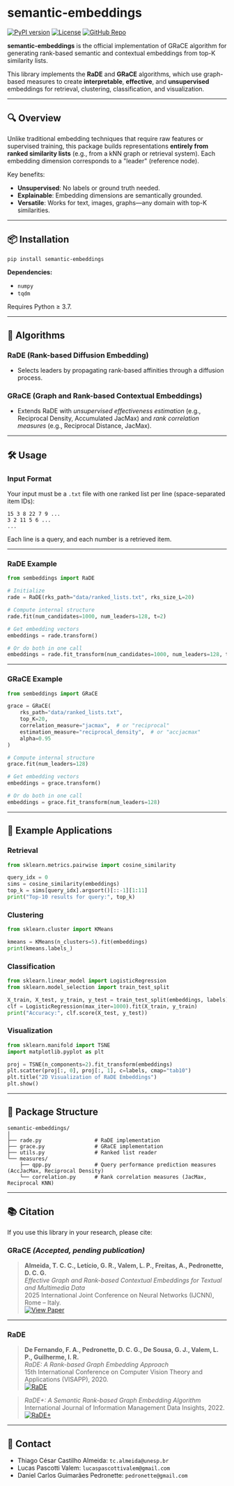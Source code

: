 # semantic-embeddings

[![PyPI version](https://img.shields.io/pypi/v/semantic-embeddings.svg)](https://pypi.org/project/semantic-embeddings/)
[![License](https://img.shields.io/pypi/l/semantic-embeddings.svg)](https://github.com/thcastilho/semantic-embeddings/blob/main/LICENSE)
[![GitHub Repo](https://img.shields.io/badge/GitHub-Official_Repo-blue?logo=github)](https://github.com/thcastilho/semantic-embeddings)

**semantic-embeddings** is the official implementation of GRaCE algorithm for generating rank-based semantic and contextual embeddings from top-K similarity lists.

This library implements the **RaDE** and **GRaCE** algorithms, which use graph-based measures to create **interpretable**, **effective**, and **unsupervised** embeddings for retrieval, clustering, classification, and visualization.

---

## 🔍 Overview

Unlike traditional embedding techniques that require raw features or supervised training, this package builds representations **entirely from ranked similarity lists** (e.g., from a kNN graph or retrieval system). Each embedding dimension corresponds to a "leader" (reference node).

Key benefits:
- **Unsupervised**: No labels or ground truth needed.
- **Explainable**: Embedding dimensions are semantically grounded.
- **Versatile**: Works for text, images, graphs—any domain with top-K similarities.

---

## 📦 Installation

```bash
pip install semantic-embeddings
```

**Dependencies:**  
- `numpy`
- `tqdm`

Requires Python ≥ 3.7.

---

## 🧠 Algorithms

### RaDE (Rank-based Diffusion Embedding)
- Selects leaders by propagating rank-based affinities through a diffusion process.

### GRaCE (Graph and Rank-based Contextual Embeddings)
- Extends RaDE with *unsupervised effectiveness estimation* (e.g., Reciprocal Density, Accumulated JacMax) and *rank correlation measures* (e.g., Reciprocal Distance, JacMax).

---

## 🛠 Usage

### Input Format

Your input must be a `.txt` file with one ranked list per line (space-separated item IDs):

```
15 3 8 22 7 9 ...
3 2 11 5 6 ...
...
```

Each line is a query, and each number is a retrieved item.

---

### RaDE Example

```python
from sembeddings import RaDE

# Initialize
rade = RaDE(rks_path="data/ranked_lists.txt", rks_size_L=20)

# Compute internal structure
rade.fit(num_candidates=1000, num_leaders=128, t=2)

# Get embedding vectors
embeddings = rade.transform()

# Or do both in one call
embeddings = rade.fit_transform(num_candidates=1000, num_leaders=128, t=2)
```

---

### GRaCE Example

```python
from sembeddings import GRaCE

grace = GRaCE(
    rks_path="data/ranked_lists.txt",
    top_K=20,
    correlation_measure="jacmax",  # or "reciprocal"
    estimation_measure="reciprocal_density",  # or "accjacmax"
    alpha=0.95
)

# Compute internal structure
grace.fit(num_leaders=128)

# Get embedding vectors
embeddings = grace.transform()

# Or do both in one call
embeddings = grace.fit_transform(num_leaders=128)
```

---

## 🔬 Example Applications

### Retrieval

```python
from sklearn.metrics.pairwise import cosine_similarity

query_idx = 0
sims = cosine_similarity(embeddings)
top_k = sims[query_idx].argsort()[::-1][1:11]
print("Top-10 results for query:", top_k)
```

### Clustering

```python
from sklearn.cluster import KMeans

kmeans = KMeans(n_clusters=5).fit(embeddings)
print(kmeans.labels_)
```

### Classification

```python
from sklearn.linear_model import LogisticRegression
from sklearn.model_selection import train_test_split

X_train, X_test, y_train, y_test = train_test_split(embeddings, labels)
clf = LogisticRegression(max_iter=1000).fit(X_train, y_train)
print("Accuracy:", clf.score(X_test, y_test))
```

### Visualization

```python
from sklearn.manifold import TSNE
import matplotlib.pyplot as plt

proj = TSNE(n_components=2).fit_transform(embeddings)
plt.scatter(proj[:, 0], proj[:, 1], c=labels, cmap="tab10")
plt.title("2D Visualization of RaDE Embeddings")
plt.show()
```

---

## 📁 Package Structure

```
semantic-embeddings/
│
├── rade.py                 # RaDE implementation
├── grace.py                # GRaCE implementation
├── utils.py                # Ranked list reader
└── measures/
    ├── qpp.py              # Query performance prediction measures (AccJacMax, Reciprocal Density)
    └── correlation.py      # Rank correlation measures (JacMax, Reciprocal KNN)

```

---

## 📚 Citation

If you use this library in your research, please cite:

### GRaCE *(Accepted, pending publication)*

> **Almeida, T. C. C., Letício, G. R., Valem, L. P., Freitas, A., Pedronette, D. C. G.**  
> *Effective Graph and Rank-based Contextual Embeddings for Textual and Multimedia Data*  
> 2025 International Joint Conference on Neural Networks (IJCNN), Rome – Italy.  
> [![View Paper](https://img.shields.io/badge/Accepted-Pending%20Publication-blue)](#)

---

### RaDE

> **De Fernando, F. A., Pedronette, D. C. G., De Sousa, G. J., Valem, L. P., Guilherme, I. R.**  
> *RaDE: A Rank-based Graph Embedding Approach*  
> 15th International Conference on Computer Vision Theory and Applications (VISAPP), 2020.  
> [![RaDE](https://img.shields.io/badge/View%20Paper-RaDE-blue)](https://doi.org/10.5220/0008985901420152)

> *RaDE+: A Semantic Rank-based Graph Embedding Algorithm*  
> International Journal of Information Management Data Insights, 2022.  
> [![RaDE+](https://img.shields.io/badge/View%20Paper-RaDE%2B-blue)](https://doi.org/10.1016/j.patrec.2022.03.015)

---

## 🤝 Contact

- Thiago César Castilho Almeida: `tc.almeida@unesp.br`  
- Lucas Pascotti Valem: `lucaspascottivalem@gmail.com`  
- Daniel Carlos Guimarães Pedronette: `pedronette@gmail.com`